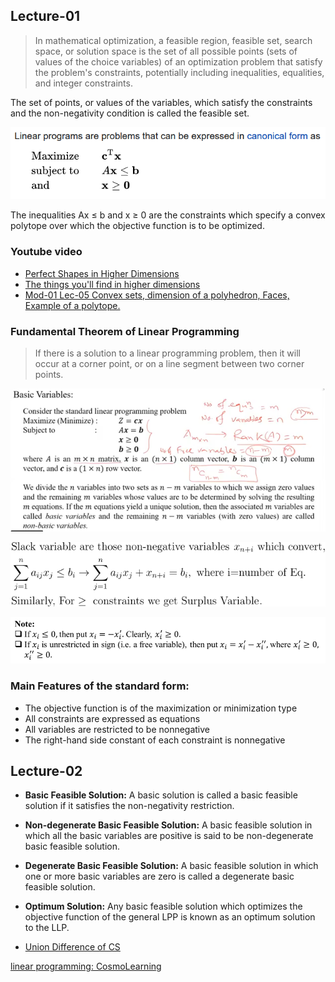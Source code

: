 ## Lecture-01

> In mathematical optimization, a feasible region, feasible set, search space, or solution space is the set of all possible points (sets of values of the choice variables) of an optimization problem that satisfy the problem's constraints, potentially including inequalities, equalities, and integer constraints.

The set of points, or values of the variables, which satisfy the constraints and the non-negativity condition is called the feasible set.

![](../images/LP-01.PNG)

The inequalities Ax ≤ b and x ≥ 0 are the constraints which specify a convex polytope over which the objective function is to be optimized.

### Youtube video

- [Perfect Shapes in Higher Dimensions](https://www.youtube.com/watch?v=2s4TqVAbfz4)
- [The things you'll find in higher dimensions](https://www.youtube.com/watch?v=dr2sIoD7eeU)
- [Mod-01 Lec-05 Convex sets, dimension of a polyhedron, Faces, Example of a polytope.](https://www.youtube.com/watch?v=eXGOBmSBze8)

### Fundamental Theorem of Linear Programming

> If there is a solution to a linear programming problem, then it will occur at a corner point, or on a line segment between two corner points.

![](../images/basic-variable-LP.PNG)

![](../images/slack-surplus-variable.png)

![](../images/canonical-LP-01.PNG)

### Main Features of the standard form:

- The objective function is of the maximization or minimization type
- All constraints are expressed as equations
- All variables are restricted to be nonnegative
- The right-hand side constant of each constraint is nonnegative

## Lecture-02

- **Basic Feasible Solution:** A basic solution is called a basic feasible solution if it satisfies the non-negativity restriction.

- **Non-degenerate Basic Feasible Solution:** A basic feasible solution in which all the basic variables are positive is said to be non-degenerate basic feasible solution.

- **Degenerate Basic Feasible Solution:** A basic feasible solution in which one or more basic variables are zero is called a degenerate basic feasible solution.

- **Optimum Solution:** Any basic feasible solution which optimizes the objective function of the general LPP is known as an optimum solution to the LLP.

- [Union Difference of CS](https://math.stackexchange.com/questions/1014953/union-and-difference-of-convex-set)

[ linear programming: CosmoLearning](https://www.youtube.com/playlist?list=PLaLOVNqqD-2E-LmVcc3xQZZYCZ5lz52uF)
